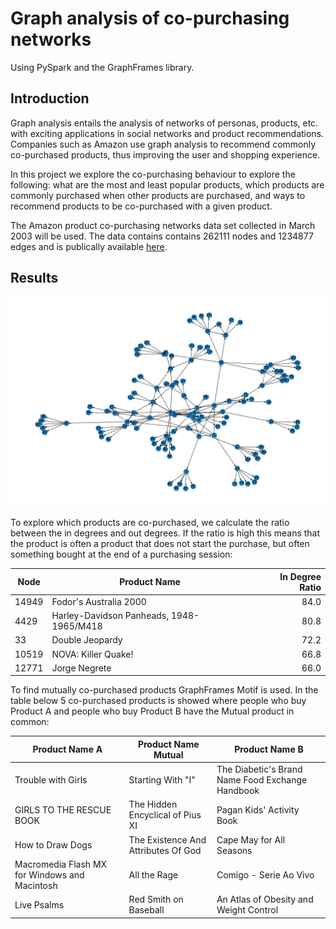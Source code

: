 # Graph analysis of co-purchasing networks 

Using PySpark and the GraphFrames library.


## Introduction 
Graph analysis entails the analysis of networks of personas, products, etc. with exciting applications in social networks and product recommendations. Companies such as Amazon use graph analysis to recommend commonly co-purchased products, thus improving the user and shopping experience.

In this project we explore the co-purchasing behaviour to explore the following: what are the most and least popular products, which products are commonly purchased when other products are purchased, and ways to recommend products to be co-purchased with a given product. 

The Amazon product co-purchasing networks data set collected in March 2003 will be used. The data contains contains 262111 nodes and 1234877 edges and is publically available [here](http://snap.stanford.edu/data/#amazon).


## Results
![Alt Text](https://github.com/hiver-py/Co-PurchasingNetworks/blob/main/assets/graph_viz_n_200.png)

To explore which products are co-purchased, we calculate the ratio between the in degrees and out degrees.
If the ratio is high this means that the product is often a product that does not start the purchase, but
often something bought at the end of a purchasing session: 

| Node | Product Name | In Degree Ratio |
| --- | ---| ---: |
| 14949 | Fodor's Australia 2000 | 84.0 |
| 4429 | Harley-Davidson Panheads, 1948-1965/M418  | 80.8  |
| 33   | Double Jeopardy   | 72.2 |    
| 10519    | NOVA: Killer Quake!  | 66.8   |       
| 12771    |  Jorge Negrete  | 66.0   |      



To find mutually co-purchased products GraphFrames Motif is used. In the table below 5 co-purchased
products is showed where people who buy Product A and people who buy Product B have the Mutual
product in common:


Product Name A | Product Name Mutual | Product Name B|  
| --- | ---| --- |
|Trouble with Girls   | Starting With "I"  | The Diabetic's Brand Name Food Exchange Handbook| 
| GIRLS TO THE RESCUE BOOK | The Hidden Encyclical of Pius XI  | Pagan Kids' Activity Book |
| How to Draw Dogs   | The Existence And Attributes Of God | Cape May for All Seasons   |
| Macromedia Flash MX for Windows and Macintosh | All the Rage | Comigo - Serie Ao Vivo |                                                                     
| Live Psalms   | Red Smith on Baseball | An Atlas of Obesity and Weight Control |


